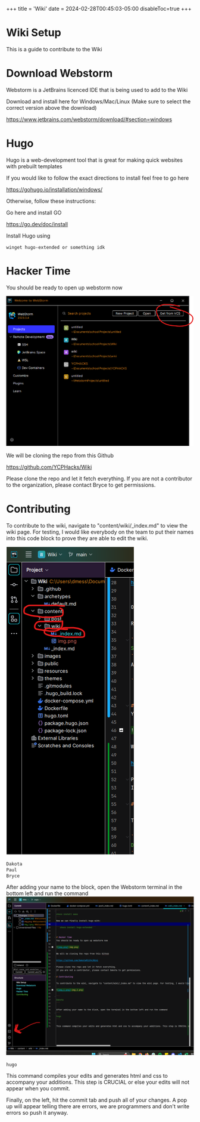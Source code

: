 +++
title = 'Wiki'
date = 2024-02-28T00:45:03-05:00
disableToc=true
+++
# Wiki Setup 

This is a guide to contribute to the Wiki

# Download Webstorm
Webstorm is a JetBrains licenced IDE that is being used to add to the Wiki

Download and install here for Windows/Mac/Linux (Make sure to select the correct version above the download) 

https://www.jetbrains.com/webstorm/download/#section=windows

# Hugo
Hugo is a web-development tool that is great for making quick websites with prebuilt templates

If you would like to follow the exact directions to install feel free to go here 

https://gohugo.io/installation/windows/

Otherwise, follow these instructions:

Go here and install GO

https://go.dev/doc/install


Install Hugo using

```
winget hugo-extended or something idk
```


# Hacker Time
You should be ready to open up webstorm now

![img.png](test.png)

We will be cloning the repo from this Github

https://github.com/YCPHacks/Wiki

Please clone the repo and let it fetch everything.
If you are not a contributor to the organization, please contact Bryce to get permissions.

# Contributing

To contribute to the wiki, navigate to "content/wiki/_index.md" to view the wiki page. For testing, I would like everybody on the team to put their names into this code block to prove they are able to edit the wiki.

![img_1.png](img_1.png)

```
Dakota
Paul
Bryce
```

After adding your name to the block, open the Webstorm terminal in the bottom left and run the command 
![img_2.png](img_2.png)
```
hugo
```

This command compiles your edits and generates html and css to accompany your additions. This step is CRUCIAL or else your edits will not appear when you commit.

Finally, on the left, hit the commit tab and push all of your changes. A pop up will appear telling there are errors, we are programmers and don't write errors so push it anyway.
